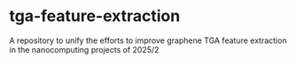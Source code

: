 # tga-feature-extraction
A repository to unify the efforts to improve graphene TGA feature extraction in the nanocomputing projects of 2025/2
